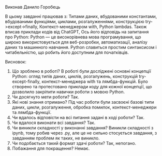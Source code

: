 Виконав Данило Горобець

В цьому завданні працював з:
Типами даних, вбудованими константами, вбудованими функціями, циклами, розгалуженнями, конструкцією try->except->finally, Контекст-менеджером with, Python lambdas.
Також  вписав приклади кодів від ChatGPT, Ось його відповідь на запитання про Python: Python — це високорівнева мова програмування, що широко використовується для веб-розробки, автоматизації, аналізу даних та машинного навчання. Python славиться простим синтаксисом і читабельністю, що робить його доступним для початківців.

Висновок:

1. Що зроблено в роботі?
В роботі були досліджені основні концепції Python: огляд типів даних, циклів, розгалужень, конструкцій try-except-finally, контекст-менеджера with та лямбда-функцій. Було створено та протестовано приклади коду для кожної концепції, що дозволило закріпити навички роботи з мовою Python.
2. Чи досягнуто мети роботи?
Так.
3. Які нові знання отримано?
Під час роботи були засвоєні базові типи даних, цикли, розгалуження, обробка помилок, контекст-менеджери та лямбда-функції.
4. Чи вдалось відповісти на всі питання задані в ході роботи?
Так.
5. Чи вдалося виконати всі завдання?
Так.
6. Чи виникли складності у виконанні завдання?
Виникли складності з ipynb, тому робив через .py, але це не сильно стосується завдання, з завданням проблем як таких, не виникло.
7. Чи подобається такий формат здачі роботи?
Так, непогано.
8. Побажання для покращення?
Немає.